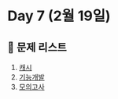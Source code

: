 # Day 7 (2월 19일)

## 📖 문제 리스트
1. [캐시](https://school.programmers.co.kr/learn/courses/30/lessons/17680)
2. [기능개발](https://school.programmers.co.kr/learn/courses/30/lessons/42586)
3. [모의고사](https://school.programmers.co.kr/learn/courses/30/lessons/42840)

